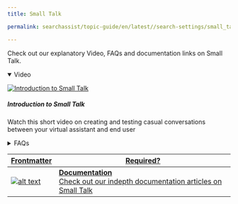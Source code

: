 ```yaml
---
title: Small Talk

permalink: searchassist/topic-guide/en/latest//search-settings/small_talk

---
```

<!--#### Topic Guide
###### Small Talk-->

  Check out our explanatory Video, FAQs and documentation links on Small Talk.

<details class="introduction-video" open>
  <summary>Video
  </summary>
  
   [![Introduction to Small Talk](images/VideoCoverImage.png)](https://drive.google.com/file/d/1ohhg7dfgPL0pWVzr8i2kjKveUwO9qy_o/preview)

  ##### Introduction to Small Talk 
  Watch this short video on creating and testing casual conversations between your virtual assistant and end user

</details>

<details>
  <summary>FAQs
  </summary>

  <a class="doc-link" target="_blank" href="https://docs.kore.ai/searchassist/user-engagement/small-talk/">
 
  What is Small Talk?

</a>

 <a class="doc-link" target="_blank" href="https://docs.kore.ai/searchassist/user-engagement/small-talk/">
 
  How to create Small Talk?

</a>
 
  
<a class="doc-link" target="_blank" href="https://docs.kore.ai/searchassist/user-engagement/small-talk/">

  What are Small Talk groups?

</a>
  
  <a class="doc-link" target="_blank" href="https://docs.kore.ai/searchassist/user-engagement/small-talk/">
 
  What are the default greetings supported?

</a>


<a class="doc-link" target="_blank" href="https://docs.kore.ai/searchassist/user-engagement/small-talk/">

  What are the guidelines for defining patterns for Small Talk?

</a>


</details>



<!-- <a class="doc-link" target="_blank" href="https://academy.kore.ai/learningpath/course-110---introduction-to-small-talk"> -->
 

<!-- | Frontmatter | Required? | -->
<!-- |-------------|-------------| -->
<!-- | ![alt text](images/SA_Documentation.svg "Title") | **Academy**  <br /> Access the Kore Academy course 110 - Introduction to small talk |  -->


<!-- </a> -->


<a class="doc-link" target="_blank" href="https://docs.kore.ai/searchassist/user-engagement/small-talk/">
 

| Frontmatter | Required? |
|-------------|-------------|
| ![alt text](images/SA_Documentation.svg "Title") | **Documentation**  <br /> Check out our indepth documentation articles on Small Talk | 


</a>
